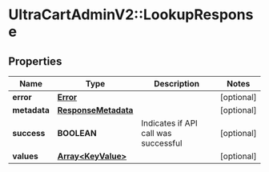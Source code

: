 # UltraCartAdminV2::LookupResponse

## Properties
Name | Type | Description | Notes
------------ | ------------- | ------------- | -------------
**error** | [**Error**](Error.md) |  | [optional] 
**metadata** | [**ResponseMetadata**](ResponseMetadata.md) |  | [optional] 
**success** | **BOOLEAN** | Indicates if API call was successful | [optional] 
**values** | [**Array&lt;KeyValue&gt;**](KeyValue.md) |  | [optional] 


